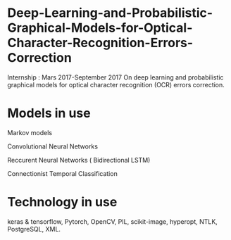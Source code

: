 # Deep-Learning-and-Probabilistic-Graphical-Models-for-Optical-Character-Recognition-Errors-Correction
Internship : Mars 2017-September 2017  On deep learning and probabilistic graphical models for optical character recognition 
(OCR) errors correction.

# Models in use

Markov models

Convolutional Neural Networks

Reccurent Neural Networks ( Bidirectional LSTM)

Connectionist Temporal Classification

# Technology in use
keras & tensorflow, Pytorch, OpenCV, PIL, scikit-image, hyperopt, NTLK, PostgreSQL, XML.
